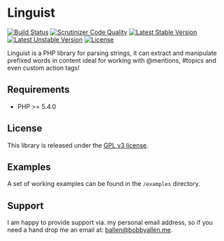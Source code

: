 # Linguist

[![Build Status](https://scrutinizer-ci.com/g/bobsta63/linguist/badges/build.png?b=master)](https://scrutinizer-ci.com/g/bobsta63/linguist/build-status/master)
[![Scrutinizer Code Quality](https://scrutinizer-ci.com/g/bobsta63/linguist/badges/quality-score.png?b=master)](https://scrutinizer-ci.com/g/bobsta63/linguist/?branch=master)
[![Latest Stable Version](https://poser.pugx.org/ballen/linguist/v/stable)](https://packagist.org/packages/ballen/linguist)
[![Latest Unstable Version](https://poser.pugx.org/ballen/linguist/v/unstable)](https://packagist.org/packages/ballen/linguist)
[![License](https://poser.pugx.org/ballen/linguist/license)](https://packagist.org/packages/ballen/linguist)

Linguist is a PHP library for parsing strings, it can extract and manipulate prefixed words in content ideal for working with @mentions, #topics and even custom action tags!

Requirements
------------

* PHP >= 5.4.0

License
-------

This library is released under the [GPL v3 license](LICENSE).

Examples
--------

A set of working examples can be found in the ``/examples`` directory.

Support
-------

I am happy to provide support via. my personal email address, so if you need a hand drop me an email at: [ballen@bobbyallen.me](mailto:ballen@bobbyallen.me).

